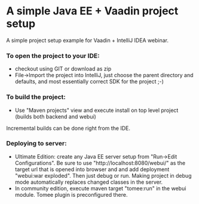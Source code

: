 # A simple Java EE + Vaadin project setup

A simple project setup example for Vaadin + IntelliJ IDEA webinar.

### To open the project to your IDE:

 * checkout using GIT or download as zip
 * File->Import the project into IntelliJ, just choose the parent directory and defaults, and most essentially correct SDK for the project ;-)

### To build the project:

 * Use "Maven projects" view and execute install on top level project (builds both backend and webui)

Incremental builds can be done right from the IDE.

### Deploying to server:

 * Ultimate Edition: create any Java EE server setup from "Run->Edit Configurations". Be sure to use "http://localhost:8080/webui/" as the target url that is opened into browser and and add deployment "webui:war exploded". Then just debug or run. Making project in debug mode automatically replaces changed classes in the server.
 * In community edition, execute maven target "tomee:run" in the webui module. Tomee plugin is preconfigured there.

